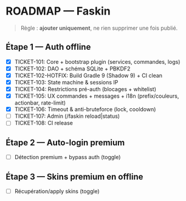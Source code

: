 # ROADMAP — Faskin
> Règle : **ajouter uniquement**, ne rien supprimer une fois publié.

## Étape 1 — Auth offline
- [x] TICKET-101: Core + bootstrap plugin (services, commandes, logs)
- [x] TICKET-102: DAO + schéma SQLite + PBKDF2
- [x] TICKET-102-HOTFIX: Build Gradle 9 (Shadow 9) + CI clean
- [x] TICKET-103: State machine & sessions IP
- [x] TICKET-104: Restrictions pré-auth (blocages + whitelist)
- [x] TICKET-105: UX commandes + messages + i18n (prefix/couleurs, actionbar, rate-limit)
- [x] TICKET-106: Timeout & anti-bruteforce (lock, cooldown)
- [ ] TICKET-107: Admin (/faskin reload|status)
- [ ] TICKET-108: CI release

## Étape 2 — Auto-login premium
- [ ] Détection premium + bypass auth (toggle)

## Étape 3 — Skins premium en offline
- [ ] Récupération/apply skins (toggle)
